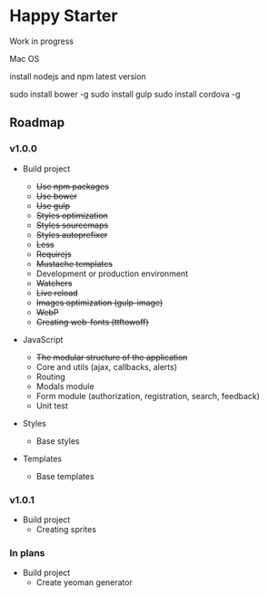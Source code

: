 Happy Starter
===
Work in progress

Mac OS

install nodejs and npm latest version

sudo install bower -g
sudo install gulp
sudo install cordova -g

## Roadmap

### v1.0.0

* Build project
    * ~~Use npm packages~~
    * ~~Use bower~~
    * ~~Use gulp~~
    * ~~Styles optimization~~
    * ~~Styles sourcemaps~~
    * ~~Styles autoprefixer~~
    * ~~Less~~
    * ~~Requirejs~~
    * ~~Mustache templates~~
    * Development or production environment
    * ~~Watchers~~
    * ~~Live reload~~
    * ~~Images optimization (gulp-image)~~
    * ~~WebP~~
    * ~~Creating web-fonts (ttftowoff)~~

* JavaScript
    * ~~The modular structure of the application~~
    * Core and utils (ajax, callbacks, alerts)
    * Routing
    * Modals module
    * Form module (authorization, registration, search, feedback)
    * Unit test

* Styles
    * Base styles

* Templates
    * Base templates

### v1.0.1

* Build project
    * Creating sprites

### In plans

* Build project
    * Create yeoman generator
